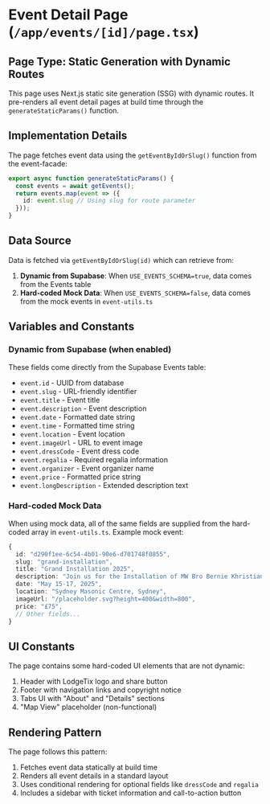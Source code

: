 # Event Detail Page (`/app/events/[id]/page.tsx`)

## Page Type: Static Generation with Dynamic Routes

This page uses Next.js static site generation (SSG) with dynamic routes. It pre-renders all event detail pages at build time through the `generateStaticParams()` function.

## Implementation Details

The page fetches event data using the `getEventByIdOrSlug()` function from the event-facade:

```typescript
export async function generateStaticParams() {
  const events = await getEvents();
  return events.map(event => ({
    id: event.slug // Using slug for route parameter
  }));
}
```

## Data Source

Data is fetched via `getEventByIdOrSlug(id)` which can retrieve from:

1. **Dynamic from Supabase**: When `USE_EVENTS_SCHEMA=true`, data comes from the Events table
2. **Hard-coded Mock Data**: When `USE_EVENTS_SCHEMA=false`, data comes from the mock events in `event-utils.ts`

## Variables and Constants

### Dynamic from Supabase (when enabled)

These fields come directly from the Supabase Events table:

- `event.id` - UUID from database
- `event.slug` - URL-friendly identifier
- `event.title` - Event title
- `event.description` - Event description
- `event.date` - Formatted date string
- `event.time` - Formatted time string
- `event.location` - Event location
- `event.imageUrl` - URL to event image
- `event.dressCode` - Event dress code 
- `event.regalia` - Required regalia information
- `event.organizer` - Event organizer name
- `event.price` - Formatted price string
- `event.longDescription` - Extended description text

### Hard-coded Mock Data

When using mock data, all of the same fields are supplied from the hard-coded array in `event-utils.ts`. Example mock event:

```typescript
{
  id: "d290f1ee-6c54-4b01-90e6-d701748f0855",
  slug: "grand-installation",
  title: "Grand Installation 2025",
  description: "Join us for the Installation of MW Bro Bernie Khristian Albano as Grand Master of the United Grand Lodge of NSW & ACT.",
  date: "May 15-17, 2025",
  location: "Sydney Masonic Centre, Sydney",
  imageUrl: "/placeholder.svg?height=400&width=800",
  price: "£75",
  // Other fields...
}
```

## UI Constants

The page contains some hard-coded UI elements that are not dynamic:

1. Header with LodgeTix logo and share button
2. Footer with navigation links and copyright notice
3. Tabs UI with "About" and "Details" sections
4. "Map View" placeholder (non-functional)

## Rendering Pattern

The page follows this pattern:
1. Fetches event data statically at build time
2. Renders all event details in a standard layout
3. Uses conditional rendering for optional fields like `dressCode` and `regalia`
4. Includes a sidebar with ticket information and call-to-action button